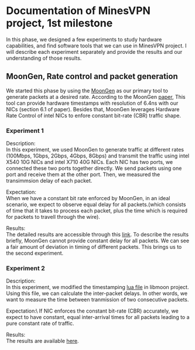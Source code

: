 # Documentation of MinesVPN project, 1st milestone
In this phase, we designed a few experiments to study hardware capabilities, and find software tools that we can use in MinesVPN project. I will describe each experiment separately and provide the results and our understanding of those results.

## MoonGen, Rate control and packet generation
We started this phase by using the [MoonGen](https://github.com/ubc-systopia/MoonGen-1) as our primary tool to generate packets at a desired rate. According to the MoonGen [paper](https://www.net.in.tum.de/fileadmin/bibtex/publications/papers/MoonGen_IMC2015.pdf), This tool can provide hardware timestamps with resolution of 6.4ns with our NICs (section 6.1 of paper). Besides that, MoonGen leverages Hardware Rate Control of intel NICs to enfore constant bit-rate (CBR) traffic shape.

### Experiment 1
Description:\
In this experiment, we used MoonGen to generate traffic at different rates (100Mbps, 1Gbps, 2Gbps, 4Gbps, 8Gbps) and transmit the traffic using intel X540 10G NICs and intel X710 40G NICs. Each NIC has two ports, we connected these two ports together directly. We send packets using one port and receive them at the other port. Then, we measured the transimmsion delay of each packet. 

Expectation:\
When we have a constant bit rate enforced by MoonGen, in an ideal scenario, we expect to observe equal delay for all packets.(which consists of time that it takes to process each packet, plus the time which is required for packets to travell through the wire). 

Results:\
The detailed results are accessible through this [link](https://github.com/ubc-systopia/minesvpn-benchmarking/blob/main/codes/data_analysis/1_2_experiment.ipynb). To describe the results briefly, MoonGen cannot provide constant delay for all packets. We can see a fair amount of deviation in timing of different packets. This brings us to the second experiment.

### Experiment 2
Description:\
In this experiment, we modified the timestamping [lua file](https://github.com/ubc-systopia/MoonGen-1/blob/master/libmoon/lua/interval_timestamping.lua) in libmoon project. Using this file, we can calculate the inter-packet delays. In other words, we want to measure the time between tranmission of two consecutive packets. 

Expectation:\ 
If NIC enforces the constant bit-rate (CBR) accurately, we expect to have constant, equal inter-arrival times for all packets leading to a pure constant rate of traffic.

Results:\
The results are available [here](https://github.com/ubc-systopia/minesvpn-benchmarking/blob/main/codes/data_analysis/1_2_experiment.ipynb).


